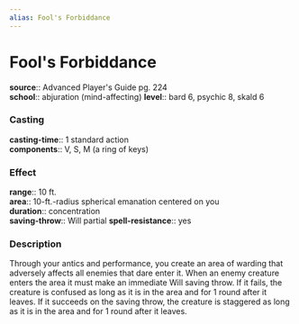 ```yaml
---
alias: Fool's Forbiddance
---
```


# Fool's Forbiddance 

**source**:: Advanced Player's Guide pg. 224  
**school**:: abjuration (mind-affecting)
**level**:: bard 6, psychic 8, skald 6

### Casting 

**casting-time**:: 1 standard action  
**components**:: V, S, M (a ring of keys)

### Effect 

**range**:: 10 ft.  
**area**:: 10-ft.-radius spherical emanation centered on you  
**duration**:: concentration  
**saving-throw**:: Will partial
**spell-resistance**:: yes

### Description 

Through your antics and performance, you create an area of warding that adversely affects all enemies that dare enter it. When an enemy creature enters the area it must make an immediate Will saving throw. If it fails, the creature is confused as long as it is in the area and for 1 round after it leaves. If it succeeds on the saving throw, the creature is staggered as long as it is in the area and for 1 round after it leaves.
